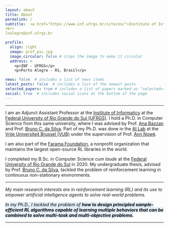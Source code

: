 ```yaml
---
layout: about
title: About
permalink: /
subtitle:  <a href="https://www.inf.ufrgs.br/site/en/">Institute of Informatics</a> at <a href="http://www.ufrgs.br/english/home">Federal University of Rio Grande do Sul (UFRGS)</a>
<br>
lnalegre@inf.ufrgs.br

profile:
  align: right
  image: prof_pic.jpg
  image_circular: false # crops the image to make it circular
  address: >
    <p>INF - UFRGS</p>
    <p>Porto Alegre - RS, Brasil</p>

news: false  # includes a list of news items
latest_posts: false  # includes a list of the newest posts
selected_papers: true # includes a list of papers marked as "selected={true}"
social: true  # includes social icons at the bottom of the page
---
```


<hr>
I am an Adjunct Assistant Professor at the <a href="https://www.inf.ufrgs.br/site/en/">Institute of Informatics</a> at the <a href="http://www.ufrgs.br/english/home">Federal University of Rio Grande do Sul (UFRGS)</a>. I hold a Ph.D. in Computer Science from this same university, where I was advised by Prof. <a href="https://www.inf.ufrgs.br/~bazzan/">Ana Bazzan</a> and Prof. <a href="https://people.cs.umass.edu/~bsilva">Bruno C. da Silva</a>.
Part of my Ph.D. was done in the <a href="https://ai.vub.ac.be/">AI Lab</a> at the <a href="https://www.vub.be/">Vrije Universiteit Brussel (VUB)</a> under the supervision of Prof. <a href="https://ai.vub.ac.be/team/ann-nowe/">Ann Nowé</a>.

I am also part of the <a href="https://farama.org/team">Farama Foundation</a>, a nonprofit organization that maintains the largest open-source RL libraries in the world.

I completed my B.Sc. in Computer Science <i>cum laude</i> at the <a href="http://www.ufrgs.br/english/home">Federal University of Rio Grande do Sul</a> in 2020.
My undergraduate thesis, advised by Prof. <a href="https://people.cs.umass.edu/~bsilva">Bruno C. da Silva</a>, tackled the problem of reinforcement learning in continuous non-stationary environments.

<!-- In Winter of 2020, I worked as an intern researcher at the <a href="https://www.tu.berlin/en/">Technische Universität Berlin</a>, under supervision of Prof. <a href="https://www.tu.berlin/vsp/ueber-uns/fachgebietsleitung">Kai Nagel</a>. -->

<hr>
<i>
My main research interests are in reinforcement learning (RL) and its use to empower artificial intelligence agents to solve real-world problems.
</i>

<i><mark style="background: rgba(0, 118, 223, 0.1)">In my Ph.D., I tackled the problem of <strong>how to design principled sample-efficient RL algorithms capable of learning multiple behaviors that can be combined to solve multi-task and multi-objective problems.</strong></mark></i>
<hr>


<!-- Write your biography here. Tell the world about yourself. 
Link to your favorite [subreddit](http://reddit.com). 
You can put a picture in, too. 
The code is already in, just name your picture `prof_pic.jpg` and put it in the `img/` folder.
 -->
<!-- Put your address / P.O. box / other info right below your picture. You can also disable any of these elements by editing `profile` property of the YAML header of your `_pages/about.md`. Edit `_bibliography/papers.bib` and Jekyll will render your [publications page](/al-folio/publications/) automatically.

Link to your social media connections, too. This theme is set up to use [Font Awesome icons](http://fortawesome.github.io/Font-Awesome/) and [Academicons](https://jpswalsh.github.io/academicons/), like the ones below. Add your Facebook, Twitter, LinkedIn, Google Scholar, or just disable all of them. -->
